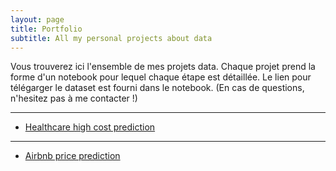 ```yaml
---
layout: page
title: Portfolio
subtitle: All my personal projects about data
---
```

Vous trouverez ici l'ensemble de mes projets data. 
Chaque projet prend la forme d'un notebook pour lequel chaque étape est détaillée. 
Le lien pour télégarger le dataset est fourni dans le notebook. 
(En cas de questions, n'hesitez pas à me contacter !)

-----

- [Healthcare high cost prediction](https://natsunami.github.io/website/Portfolio/healthcare-cost-prediction/Healthcare%20cost%20prediction.html)

-----

- [Airbnb price prediction](https://natsunami.github.io/website/Portfolio/Airbnb/Airbnb-paris-Price-Prediction.html)
